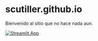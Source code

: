 # scutiller.github.io

Bienvenido al sitio que no hace nada aun.

[![Streamlit App](https://static.streamlit.io/badges/streamlit_badge_black_white.svg)](https://share.streamlit.io/scutiller/scutiller.github.io/)
